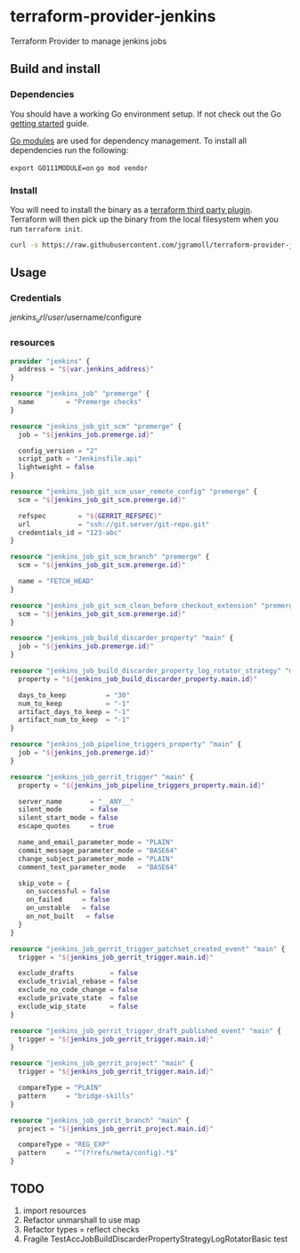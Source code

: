 # terraform-provider-jenkins
Terraform Provider to manage jenkins jobs

## Build and install ##

### Dependencies ###

You should have a working Go environment setup.  If not check out the Go [getting started](http://golang.org/doc/install) guide.

[Go modules](https://github.com/golang/go/wiki/Modules) are used for dependency management.  To install all dependencies run the following:

`export GO111MODULE=on`
`go mod vendor`

### Install ###

You will need to install the binary as a [terraform third party plugin](https://www.terraform.io/docs/configuration/providers.html#third-party-plugins).  Terraform will then pick up the binary from the local filesystem when you run `terraform init`.

```sh
curl -s https://raw.githubusercontent.com/jgramoll/terraform-provider-jenkins/master/install.sh | bash
```

## Usage ##

### Credentials ###

$jenkins_url/user/$username/configure

### resources ###

```terraform
provider "jenkins" {
  address = "${var.jenkins_address}"
}

resource "jenkins_job" "premerge" {
  name        = "Premerge checks"
}

resource "jenkins_job_git_scm" "premerge" {
  job = "${jenkins_job.premerge.id}"

  config_version = "2"
  script_path = "Jenkinsfile.api"
  lightweight = false
}

resource "jenkins_job_git_scm_user_remote_config" "premerge" {
  scm = "${jenkins_job_git_scm.premerge.id}"

  refspec        = "${GERRIT_REFSPEC}"
  url            = "ssh://git.server/git-repo.git"
  credentials_id = "123-abc"
}

resource "jenkins_job_git_scm_branch" "premerge" {
  scm = "${jenkins_job_git_scm.premerge.id}"

  name = "FETCH_HEAD"
}

resource "jenkins_job_git_scm_clean_before_checkout_extension" "premerge" {
  scm = "${jenkins_job_git_scm.premerge.id}"
}

resource "jenkins_job_build_discarder_property" "main" {
  job = "${jenkins_job.premerge.id}"
}

resource "jenkins_job_build_discarder_property_log_rotator_strategy" "main" {
  property = "${jenkins_job_build_discarder_property.main.id}"

  days_to_keep          = "30"
  num_to_keep           = "-1"
  artifact_days_to_keep = "-1"
  artifact_num_to_keep  = "-1"
}

resource "jenkins_job_pipeline_triggers_property" "main" {
  job = "${jenkins_job.premerge.id}"
}

resource "jenkins_job_gerrit_trigger" "main" {
  property = "${jenkins_job_pipeline_triggers_property.main.id}"

  server_name       = "__ANY__"
  silent_mode       = false
  silent_start_mode = false
  escape_quotes     = true

  name_and_email_parameter_mode = "PLAIN"
  commit_message_parameter_mode = "BASE64"
  change_subject_parameter_mode = "PLAIN"
  comment_text_parameter_mode   = "BASE64"

  skip_vote = {
    on_successful = false
    on_failed     = false
    on_unstable   = false
    on_not_built   = false
  }
}

resource "jenkins_job_gerrit_trigger_patchset_created_event" "main" {
  trigger = "${jenkins_job_gerrit_trigger.main.id}"

  exclude_drafts         = false
  exclude_trivial_rebase = false
  exclude_no_code_change = false
  exclude_private_state  = false
  exclude_wip_state      = false
}

resource "jenkins_job_gerrit_trigger_draft_published_event" "main" {
  trigger = "${jenkins_job_gerrit_trigger.main.id}"
}

resource "jenkins_job_gerrit_project" "main" {
  trigger = "${jenkins_job_gerrit_trigger.main.id}"

  compareType = "PLAIN"
  pattern     = "bridge-skills"
}

resource "jenkins_job_gerrit_branch" "main" {
  project = "${jenkins_job_gerrit_project.main.id}"

  compareType = "REG_EXP"
  pattern     = "^(?!refs/meta/config).*$"
}

```

## TODO

1. import resources
1. Refactor unmarshall to use map
1. Refactor types = reflect checks
1. Fragile TestAccJobBuildDiscarderPropertyStrategyLogRotatorBasic test
